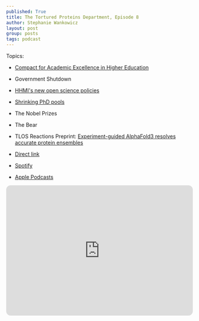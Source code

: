 ```yaml
---
published: True
title: The Tortured Proteins Department, Episode 8
author: Stephanie Wankowicz
layout: post
group: posts
tags: podcast
---
```


Topics:
 - [Compact for Academic Excellence in Higher Education](https://www.washingtonexaminer.com/wp-content/uploads/2025/10/Compact-for-Academic-Excellence-in-Higher-Education-10.1.pdf)
 - Government Shutdown
 - [HHMI's new open science policies](https://hhmicdn.blob.core.windows.net/policies/Immediate-Access-to-Research.pdf)
 - [Shrinking PhD pools](https://www.nature.com/articles/d41586-025-03417-6)
 - The Nobel Prizes
 - The Bear
 - TLOS Reactions
Preprint: ⁠[Experiment-guided AlphaFold3 resolves accurate protein ensembles⁠](https://www.biorxiv.org/content/10.1101/2025.10.11.681796v2)

- [Direct link](http://cdn.fraserlab.com/audio/TTPD_8.mp3) 
- [Spotify](https://open.spotify.com/episode/2kSPqZ678Lyo9psG5A2AJs?si=Jt8Yr0KiSwumyZNVxj2jNw)
- [Apple Podcasts](https://podcasts.apple.com/us/podcast/episode-8-open-science-in-a-changing-academic-world/id1802420696?i=1000733155433)

<iframe data-testid="embed-iframe" style="border-radius:12px" src="https://open.spotify.com/episode/2kSPqZ678Lyo9psG5A2AJs?si=Jt8Yr0KiSwumyZNVxj2jNw" width="100%" height="352" frameBorder="0" allowfullscreen="" allow="autoplay; clipboard-write; encrypted-media; fullscreen; picture-in-picture" loading="lazy"></iframe>

